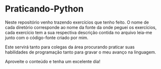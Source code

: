 # Praticando-Python

Neste repositório venho trazendo exercícios que tenho feito. O nome de cada diretório corresponde ao nome da fonte da onde peguei os exercícios, cada exercício tem a sua respectiva descrição contida no arquivo leia-me junto com o código-fonte criado por mim.

Este servirá tanto para colegas da área procurando praticar suas habilidades de programação tanto para gravar o meu avanço na linguagem.

Aproveite o conteúdo e tenha um excelente dia!
